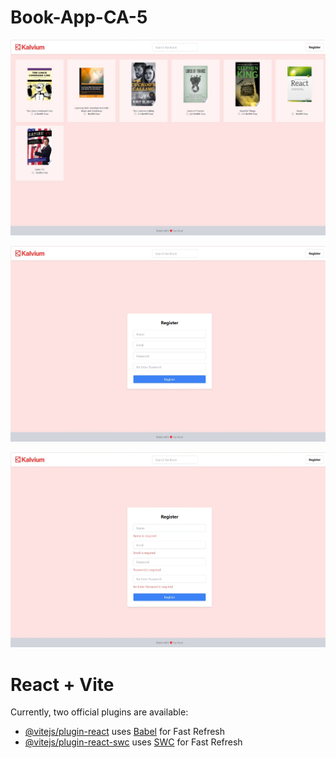 # Book-App-CA-5


![](https://github.com/sjarunvenkat/Book-App-CA-5/blob/main/Output/Home.jpeg)

![](https://github.com/sjarunvenkat/Book-App-CA-5/blob/main/Output/Register.jpeg)

![](https://github.com/sjarunvenkat/Book-App-CA-5/blob/main/Output/Register%202.jpeg)

# React + Vite
Currently, two official plugins are available:

- [@vitejs/plugin-react](https://github.com/vitejs/vite-plugin-react/blob/main/packages/plugin-react/README.md) uses [Babel](https://babeljs.io/) for Fast Refresh
- [@vitejs/plugin-react-swc](https://github.com/vitejs/vite-plugin-react-swc) uses [SWC](https://swc.rs/) for Fast Refresh
